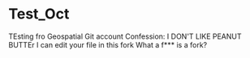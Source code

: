 # Test_Oct
 TEsting fro Geospatial Git account
 Confession: I DON'T LIKE PEANUT BUTTEr
 I can edit your file in this fork
 What a f*** is a fork?
